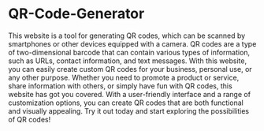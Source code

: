 # QR-Code-Generator
This website is a tool for generating QR codes, which can be scanned by smartphones or other devices equipped with a camera. QR codes are a type of two-dimensional barcode that can contain various types of information, such as URLs, contact information, and text messages. With this website, you can easily create custom QR codes for your business, personal use, or any other purpose. Whether you need to promote a product or service, share information with others, or simply have fun with QR codes, this website has got you covered. With a user-friendly interface and a range of customization options, you can create QR codes that are both functional and visually appealing. Try it out today and start exploring the possibilities of QR codes!

